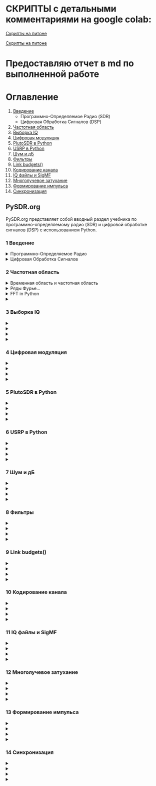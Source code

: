 # СКРИПТЫ с детальными комментариями на google colab:
<a href="https://colab.research.google.com/drive/1hY4sijr1Gw_4y67c38CbUiG5-dhzxmNf?usp=sharing" target="_blank"> Скрипты на питоне </a>

<a href="javascript:void(0)" onclick="window.open('https://colab.research.google.com/drive/1hY4sijr1Gw_4y67c38CbUiG5-dhzxmNf?usp=sharing', '_blank')">Скрипты на питоне</a>

# Предоставляю отчет в md по выполненной работе
# Оглавление
1. [Введение](#1-введение)
   - Программно-Определяемое Радио (SDR)
   - Цифровая Обработка Сигналов (DSP)
2. [Частотная область](#2-частотная-область)
3. [Выборка IQ](#3-выборка-iq)
4. [Цифровая модуляция](#4-цифровая-модуляция)
5. [PlutoSDR в Python](#5-plutosdr-в-python)
6. [USRP в Python](#6-usrp-в-python)
7. [Шум и дБ](#7-шум-и-дб)
8. [Фильтры](#8-фильтры)
9. [Link budgets()](#9-link-budgets)
10. [Кодирование канала](#10-кодирование-канала)
11. [IQ файлы и SigMF](#11-iq-файлы-и-sigmf)
12. [Многолучевое затухание](#12-многолучевое-затухание)
13. [Формирование импульса](#13-формирование-импульса)
14. [Синхронизация](#14-синхронизация)


## PySDR.org 
 PySDR.org представляет собой вводный раздел учебника по программно-определяемому радио (SDR) и цифровой обработке сигналов (DSP) с использованием Python.
 
### 1 Введение
<details>
 <summary>Программно-Определяемое Радио</summary>
Радио, в котором задачи обработки сигналов, традиционно выполняемые аппаратными средствами, осуществляются с помощью программного обеспечения.
</details>
 
 <details><summary>Цифровая Обработка Сигналов</summary>
 Цифровая обработка сигналов, в данном случае радиочастотных сигналов.
 </details>

### 2 Частотная область
<details>
 <summary>Временная область и частотная область</summary>
Во-первых, почему нам нравится смотреть на сигналы в частотной области? Ну вот два примера сигналов, показанных во временной и частотной области.
   
   ![image](https://github.com/Depth-monster/proto_tcs/assets/122405130/d032937f-67bb-4d1f-b639-661a9cb1905f)

Как вы можете видеть, во временной области они оба в какой-то мере выглядят как шум, но в частотной области мы можем видеть различные характеристики. Всё находится во временной области в её естественной форме; когда мы семплируем сигналы, мы будем семплировать их во временной области, потому что вы не можете напрямую семплировать сигнал в частотной области. Но интересные вещи обычно происходят в частотной области.
</details>
 
 <details>
   <summary>Ряды Фурье...</summary>

### Ряды Фурье

Основы частотной области начинаются с понимания того, что любой сигнал может быть представлен как сумма синусоидальных волн. Когда мы разлагаем сигнал на его составные синусоидальные волны, мы называем это рядом Фурье. Вот пример сигнала, который состоит всего из двух синусоидальных волн:

![image](https://github.com/Depth-monster/proto_tcs/assets/122405130/f0de60ae-0019-468f-aa26-3012272cc5bd)


Здесь еще один пример; красная кривая внизу аппроксимирует пилообразную волну, суммируя до 10 синусоидальных волн. Мы видим, что это не идеальная реконструкция — потребовалось бы бесконечное количество синусоидальных волн, чтобы воспроизвести эту пилообразную волну из-за резких переходов:

![image](https://github.com/Depth-monster/proto_tcs/assets/122405130/a0a0a361-e77a-4ba4-b5c6-a8f65ee75427)


Некоторым сигналам требуется больше синусоидальных волн, чем другим, и некоторые требуют бесконечного количества, хотя их всегда можно аппроксимировать с ограниченным числом. Вот еще один пример сигнала, разложенного на ряд синусоидальных волн:

![image](https://github.com/Depth-monster/proto_tcs/assets/122405130/9eafe997-5646-4b38-bd2f-165648bfdebc)

 </details>

 <details>
 <summary>FFT in Python</summary>
    
![image](https://github.com/Depth-monster/proto_tcs/assets/122405130/c8416cba-236f-4327-8d7e-d326d5fd476e)

```python
import numpy as np
import matplotlib.pyplot as plt
```
Импортируем необходимые библиотеки: numpy для работы с массивами и математических операций, matplotlib.pyplot для визуализации результатов.

```python
def fft(x):
    N = len(x)
    if N == 1:
        return x
```
Определяем функцию fft, которая будет рекурсивно вычислять преобразование Фурье входного массива x. Если длина массива x равна 1, возвращаем x, так как это базовый случай рекурсии.

```python
    twiddle_factors = np.exp(-2j * np.pi * np.arange(N//2) / N)
    x_even = fft(x[::2])
    x_odd = fft(x[1::2])
```
Рассчитываем коэффициенты Виттакера (twiddle factors) для рекурсивного деления сигнала на четные и нечетные индексы.

```python
    return np.concatenate([x_even + twiddle_factors * x_odd,
                           x_even - twiddle_factors * x_odd])

```
Собираем результаты для четной и нечетной частей, умножая нечетную часть на коэффициенты Виттакера и объединяя результаты.

```python
# Simulate a tone + noise
sample_rate = 1e6
f_offset = 0.2e6 # 200 kHz offset from carrier
N = 1024
t = np.arange(N)/sample_rate
s = np.exp(2j*np.pi*f_offset*t)
```
Создаем тональный сигнал с заданной частотой смещения f_offset от несущей частоты.
```python
n = (np.random.randn(N) + 1j*np.random.randn(N))/np.sqrt(2) # unity complex noise
r = s + n # 0 dB SNR

```
Генерируем комплексный шум и добавляем его к нашему тональному сигналу s, получая результат с отношением сигнал/шум (SNR) 0 дБ
```python
# Perform fft, fftshift, convert to dB
X = fft(r)
X_shifted = np.roll(X, N//2) # equivalent to np.fft.fftshift
X_mag = 10*np.log10(np.abs(X_shifted)**2)

```
Выполняем FFT для смешанного сигнала, сдвигаем нулевую частоту в центр и переводим результат в децибелы.
```python
# Plot results
f = np.linspace(sample_rate/-2, sample_rate/2, N)/1e6 # plt in MHz
plt.plot(f, X_mag)
plt.plot(f[np.argmax(X_mag)], np.max(X_mag), 'rx') # show max
plt.grid()
plt.xlabel('Frequency [MHz]')
plt.ylabel('Magnitude [dB]')
plt.show() 

```
Строим график величины FFT в децибелах, отмечаем максимальное значение красным крестиком, и отображаем результаты. Частоты приведены в мегагерцах (MHz), а величина – в децибелах (dB).
</details>
 
 <details>
   <summary> </summary>
 
 </details>
 
### 3 Выборка IQ
<details>
 <summary> </summary>

</details>
 
 <details>
   <summary> </summary>
 
 </details>

 <details>
 <summary> </summary>

</details>
 
 <details>
   <summary> </summary>
 
 </details>
 
### 4 Цифровая модуляция
<details>
 <summary> </summary>

</details>
 
 <details>
   <summary> </summary>
 
 </details>

 <details>
 <summary> </summary>

</details>
 
 <details>
   <summary> </summary>
 
 </details>

### 5 PlutoSDR в Python
<details>
 <summary> </summary>

</details>
 
 <details>
   <summary> </summary>
 
 </details>

 <details>
 <summary> </summary>

</details>
 
 <details>
   <summary> </summary>
 
 </details>
 
### 6 USRP в Python
<details>
 <summary> </summary>

</details>
 
 <details>
   <summary> </summary>
 
 </details>

 <details>
 <summary> </summary>

</details>
 
 <details>
   <summary> </summary>
 
 </details>
 
### 7 Шум и дБ
<details>
 <summary> </summary>

</details>
 
 <details>
   <summary> </summary>
 
 </details>

 <details>
 <summary> </summary>

</details>
 
 <details>
   <summary> </summary>
 
 </details>
 

### 8 Фильтры
<details>
 <summary> </summary>

</details>
 
 <details>
   <summary> </summary>
 
 </details>

 <details>
 <summary> </summary>

</details>
 
 <details>
   <summary> </summary>
 
 </details>

### 9 Link budgets()
<details>
 <summary> </summary>

</details>
 
 <details>
   <summary> </summary>
 
 </details>

 <details>
 <summary> </summary>

</details>
 
 <details>
   <summary> </summary>
 
 </details>
 
### 10 Кодирование канала
<details>
 <summary> </summary>

</details>
 
 <details>
   <summary> </summary>
 
 </details>

 <details>
 <summary> </summary>

</details>
 
 <details>
   <summary> </summary>
 
 </details>

### 11 IQ файлы и SigMF
<details>
 <summary> </summary>

</details>
 
 <details>
   <summary> </summary>
 
 </details>

 <details>
 <summary> </summary>

</details>
 
 <details>
   <summary> </summary>
 
 </details>
 
### 12 Многолучевое затухание
<details>
 <summary> </summary>

</details>
 
 <details>
   <summary> </summary>
 
 </details>

 <details>
 <summary> </summary>

</details>
 
 <details>
   <summary> </summary>
 
 </details>
 
### 13 Формирование импульса
<details>
 <summary> </summary>

</details>
 
 <details>
   <summary> </summary>
 
 </details>

 <details>
 <summary> </summary>

</details>
 
 <details>
   <summary> </summary>
 
 </details>
 
### 14 Синхронизация 
<details>
 <summary> </summary>

</details>
 
 <details>
   <summary> </summary>
 
 </details>

 <details>
 <summary> </summary>

</details>
 
 <details>
   <summary> </summary>
 
 </details>
 
